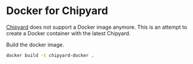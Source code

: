 Docker for Chipyard
====================

[Chipyard](https://chipyard.readthedocs.io/en/latest/) does not support a Docker image anymore. This is an attempt to create a Docker container with the latest Chipyard.

Build the docker image.

```bash
docker build -t chipyard-docker . 
```
